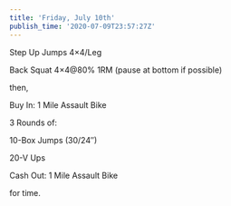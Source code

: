 ```yaml
---
title: 'Friday, July 10th'
publish_time: '2020-07-09T23:57:27Z'
---
```


Step Up Jumps 4×4/Leg

Back Squat 4×4\@80% 1RM (pause at bottom if possible)

then,

Buy In: 1 Mile Assault Bike

3 Rounds of:

10-Box Jumps (30/24″)

20-V Ups

Cash Out: 1 Mile Assault Bike

for time.
